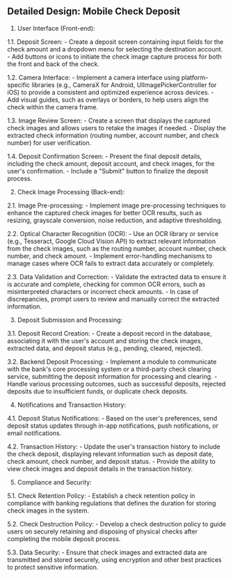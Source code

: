 ## Detailed Design: Mobile Check Deposit


1. User Interface (Front-end):

1.1. Deposit Screen:
    - Create a deposit screen containing input fields for the check amount and a dropdown menu for selecting the destination account.
    - Add buttons or icons to initiate the check image capture process for both the front and back of the check.

1.2. Camera Interface:
    - Implement a camera interface using platform-specific libraries (e.g., CameraX for Android, UIImagePickerController for iOS) to provide a consistent and optimized experience across devices.
    - Add visual guides, such as overlays or borders, to help users align the check within the camera frame.

1.3. Image Review Screen:
    - Create a screen that displays the captured check images and allows users to retake the images if needed.
    - Display the extracted check information (routing number, account number, and check number) for user verification.

1.4. Deposit Confirmation Screen:
    - Present the final deposit details, including the check amount, deposit account, and check images, for the user's confirmation.
    - Include a "Submit" button to finalize the deposit process.

2. Check Image Processing (Back-end):

2.1. Image Pre-processing:
    - Implement image pre-processing techniques to enhance the captured check images for better OCR results, such as resizing, grayscale conversion, noise reduction, and adaptive thresholding.

2.2. Optical Character Recognition (OCR):
    - Use an OCR library or service (e.g., Tesseract, Google Cloud Vision API) to extract relevant information from the check images, such as the routing number, account number, check number, and check amount.
    - Implement error-handling mechanisms to manage cases where OCR fails to extract data accurately or completely.

2.3. Data Validation and Correction:
    - Validate the extracted data to ensure it is accurate and complete, checking for common OCR errors, such as misinterpreted characters or incorrect check amounts.
    - In case of discrepancies, prompt users to review and manually correct the extracted information.

3. Deposit Submission and Processing:

3.1. Deposit Record Creation:
    - Create a deposit record in the database, associating it with the user's account and storing the check images, extracted data, and deposit status (e.g., pending, cleared, rejected).

3.2. Backend Deposit Processing:
    - Implement a module to communicate with the bank's core processing system or a third-party check clearing service, submitting the deposit information for processing and clearing.
    - Handle various processing outcomes, such as successful deposits, rejected deposits due to insufficient funds, or duplicate check deposits.

4. Notifications and Transaction History:

4.1. Deposit Status Notifications:
    - Based on the user's preferences, send deposit status updates through in-app notifications, push notifications, or email notifications.

4.2. Transaction History:
    - Update the user's transaction history to include the check deposit, displaying relevant information such as deposit date, check amount, check number, and deposit status.
    - Provide the ability to view check images and deposit details in the transaction history.

5. Compliance and Security:

5.1. Check Retention Policy:
    - Establish a check retention policy in compliance with banking regulations that defines the duration for storing check images in the system.

5.2. Check Destruction Policy:
    - Develop a check destruction policy to guide users on securely retaining and disposing of physical checks after completing the mobile deposit process.

5.3. Data Security:
    - Ensure that check images and extracted data are transmitted and stored securely, using encryption and other best practices to protect sensitive information.

